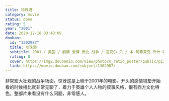 ```yaml
---
title: 珍珠港
category: movie
status: done
rating: 5
year: "2001"
date: 2020-12-18 03:40:09
douban:
  id: "1302987"
  title: 珍珠港
  subtitle: 2001 / 美国 / 剧情 爱情 历史 战争 / 迈克尔·贝 / 本·阿弗莱克 乔什·哈奈特
  rating: 8
  cover: https://img2.doubanio.com/view/photo/m_ratio_poster/public/p1340424701.jpg
  link: https://movie.douban.com/subject/1302987/
---
```


非常宏大壮观的战争场面，惊讶这是上映于2001年的电影。开头的感情铺垫开始看的时候相比就非常无聊了，着力于英雄个人人物的叙事风格，很有西方文化特色。整部片来看没有什么问题，非常感人。